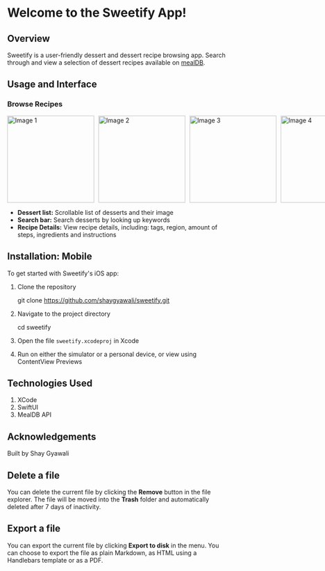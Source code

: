 # Welcome to the Sweetify App!
## Overview
Sweetify is a user-friendly dessert and dessert recipe browsing app. Search through and view a selection of dessert recipes available on [mealDB](https://themealdb.com/api/json/v1/1/filter.php?c=Dessert).


## Usage and Interface
### Browse Recipes
<div style="display: flex; gap: 10px;">
    <img src="https://github.com/user-attachments/assets/9eebf527-86f7-4f5c-8de6-9cb6ca2f4bdb" width="200" alt="Image 1">
    <img src="https://github.com/user-attachments/assets/7bfa7222-41ea-447c-b701-23ffcbcdde14" width="200" alt="Image 2">
    <img src="https://github.com/user-attachments/assets/e5f4fc7e-2e85-4bc2-a9f9-78dcff896af9" width="200" alt="Image 3">
    <img src="https://github.com/user-attachments/assets/55477796-cbca-4a4a-9e83-ecafff00e896" width="200" alt="Image 4">
</div>

 - **Dessert list:** Scrollable list of desserts and their image
 -  **Search bar:** Search desserts by looking up keywords
 -  **Recipe Details:** View recipe details, including: tags, region, amount of steps, ingredients and instructions

## Installation: Mobile
To get started with Sweetify's iOS app:

 1. Clone the repository

    git clone https://github.com/shaygyawali/sweetify.git

 2. Navigate to the project directory

    cd sweetify

 3. Open the file `sweetify.xcodeproj` in Xcode
 4. Run on either the simulator or a personal device, or view using ContentView Previews

## Technologies Used

1. XCode
2. SwiftUI
3. MealDB API

## Acknowledgements

Built by Shay Gyawali

## Delete a file

You can delete the current file by clicking the **Remove** button in the file explorer. The file will be moved into the **Trash** folder and automatically deleted after 7 days of inactivity.

## Export a file

You can export the current file by clicking **Export to disk** in the menu. You can choose to export the file as plain Markdown, as HTML using a Handlebars template or as a PDF.
